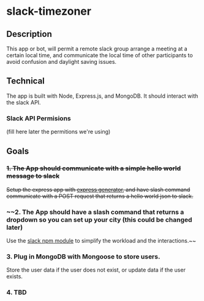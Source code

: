 # slack-timezoner
## Description
This app or bot, will permit a remote slack group arrange a meeting at a certain local time, and communicate the local time of other participants to avoid confusion and daylight saving issues. 

## Technical
The app is built with Node, Express.js, and MongoDB. It should interact with the slack API.
### Slack API Permisions
(fill here later the permitions we're using)

## Goals
### ~~1. The App should communicate with a simple hello world message to slack~~
~~Setup the express app with [express generator](https://expressjs.com/en/starter/generator.html), and have slash command communicate with a POST request that returns a hello world json to slack.~~
### ~~2. The App should have a slash command that returns a dropdown so you can set up your city (this could be changed later)
Use the [slack npm module](https://www.npmjs.com/package/slack) to simplify the workload and the interactions.~~
### 3. Plug in MongoDB with Mongoose to store users. 
Store the user data if the user does not exist, or update data if the user exists. 
### 4. TBD
